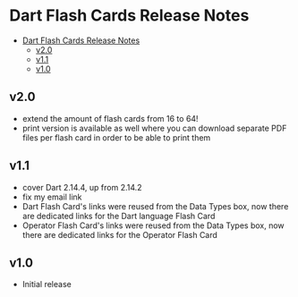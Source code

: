 # Dart Flash Cards Release Notes

- [Dart Flash Cards Release Notes](#dart-flash-cards-release-notes)
  - [v2.0](#v20)
  - [v1.1](#v11)
  - [v1.0](#v10)

## v2.0
  - extend the amount of flash cards from 16 to 64!
  - print version is available as well where you can download separate PDF files per flash card in order to be able to print them
## v1.1
  - cover Dart 2.14.4, up from 2.14.2
  - fix my email link
  - Dart Flash Card's links were reused from the Data Types box, now there are dedicated links for the Dart language Flash Card
  - Operator Flash Card's links were reused from the Data Types box, now there are dedicated links for the Operator Flash Card
## v1.0
  - Initial release
